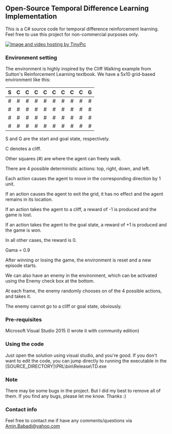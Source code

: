 ## Open-Source Temporal Difference Learning Implementation
This is a C# source code for temporal difference reinforcement learning.
Feel free to use this project for non-commercial purposes only.

<a href="http://tinypic.com?ref=j0k903" target="_blank"><img src="http://i66.tinypic.com/j0k903.jpg" border="0" alt="Image and video hosting by TinyPic"></a>

### Environment setting
The environment is highly inspired by the Cliff Walking example from Sutton's Reinforcement Learning textbook.
We have a 5x10 grid-based environment like this:

| S | C | C | C | C | C | C | C | C | G |
|:-:|:-:|:-:|:-:|:-:|:-:|:-:|:-:|:-:|:-:|
| # | # | # | # | # | # | # | # | # | # |
| # | # | # | # | # | # | # | # | # | # |
| # | # | # | # | # | # | # | # | # | # |
| # | # | # | # | # | # | # | # | # | # |

S and G are the start and goal state, respectively.

C denotes a cliff.

Other squares (#) are where the agent can freely walk.

There are 4 possible deterministic actions: top, right, down, and left.

Each action causes the agent to move in the corresponding direction by 1 unit.

If an action causes the agent to exit the grid, it has no effect and the agent remains in its location.

If an action takes the agent to a cliff, a reward of -1 is produced and the game is lost.

If an action takes the agent to the goal state, a reward of +1 is produced and the game is won.

In all other cases, the reward is 0.

Gama = 0.9

After winning or losing the game, the environment is reset and a new episode starts.

We can also have an enemy in the environment, which can be activated using the Enemy check box at the bottom.

At each frame, the enemy randomly chooses on of the 4 possible actions, and takes it.

The enemy cannot go to a cliff or goal state, obviously.

### Pre-requisites 
Microsoft Visual Studio 2015 (I wrote it with community edition)

### Using the code
Just open the solution using visual studio, and you're good.
If you don't want to edit the code, you can jump directly to running the executable in the [SOURCE_DIRECTORY]\PRL\bin\Release\TD.exe

### Note
There may be some bugs in the project. But I did my best to remove all of them.
If you find any bugs, please let me know. Thanks :)

### Contact info
Feel free to contact me if have any comments/questions via Amin.Babadi@yahoo.com
